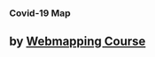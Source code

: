 ### Covid-19 Map

## by [Webmapping Course](https://lfuonline.uibk.ac.at/public/lfuonline_lv.details?sem_id_in=20S&lvnr_id_in=716409)
